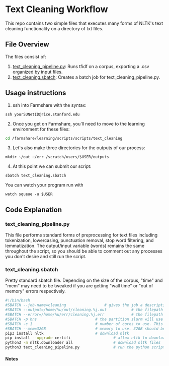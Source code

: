 # Text Cleaning Workflow

This repo contains two simple files that executes many forms of NLTK's text cleaning functionality on a directory of txt files.

## File Overview

The files consist of:

1. [text_cleaning_pipeline.py](text_cleaning_pipeline.py): Runs tfidf on a corpus, exporting a .csv organized by input files.
2. [text_cleaning.sbatch](text_cleaning.sbatch): Creates a batch job for text_cleaning_pipeline.py.

## Usage instructions

1. ssh into Farmshare with the syntax: 
```
ssh yourSUNetID@rice.stanford.edu
```
2. Once you get on Farmshare, you'll need to move to the learning environment for these files:
```bash
cd /farmshare/learning/scripts/scripts/text_cleaning
```
3. Let's also make three directories for the outputs of our process:
```
mkdir ~/out ~/err /scratch/users/$USER/outputs
```
4. At this point we can submit our script:
```
sbatch text_cleaning.sbatch
```
You can watch your program run with
```
watch squeue -u $USER
```
## Code Explanation

### text_cleaning_pipeline.py 

This file performs standard forms of preprocessing for text files including tokenization, lowercasing, punctuation removal, stop word filtering, and lemmatization. The output/input variable (words) remains 
the same throughout the script, so you should be able to comment out any processes you don't desire and still run the script.

###  text_cleaning.sbatch 

Pretty standard sbatch file. Depending on the size of the corpus, "time" and "mem" may need to be tweaked if you are getting "wall time" or "out of memory" errors respectively.

```bash
#!/bin/bash
#SBATCH --job-name=cleaning					# gives the job a descriptive name that slurm will use
#SBATCH --output=/home/%u/out/cleaning.%j.out			# the filepath slurm will use for output files. I've configured this so it automatically inserts variables for your username (%u) and the job name (%j) above.
#SBATCH --error=/home/%u/err/cleaning.%j.err			# the filepath slurm will use for error files. I've configured this so it automatically inserts variables for your username (%u) and the job name (%j) above.
#SBATCH -p hns							# the partition slurm will use for the job. Here it is normal, but you can use other partitions (sinfo to see which you can access)
#SBATCH -c 1							# number of cores to use. This should be 1 unless you've rewritten the code to run in parallel
#SBATCH --mem=32GB						# memory to use. 32GB should be plenty, but if you're getting a memory error, you can increase
pip3 install nltk						# download nltk
pip install --upgrade certifi					# allow nltk to download files
python3 -m nltk.downloader all					# download nltk files
python3 text_cleaning_pipeline.py				# run the python script
```

#### Notes

[^1]: Scratch systems offer very fast read/write speeds, so they're good for things like I/O. However, data on 
scratch is deleted every 60 days if not modified, so if you use scratch, you'll want to transfer results back to your home directory.

